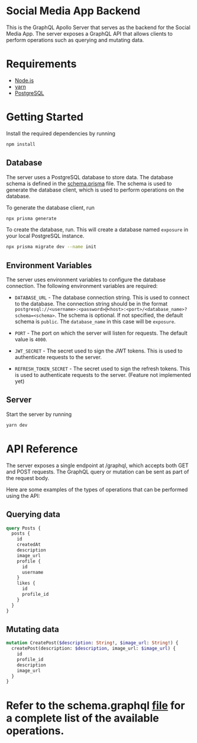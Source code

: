 # Social Media App Backend

This is the GraphQL Apollo Server that serves as the backend for the Social Media App. The server exposes a GraphQL API that allows clients to perform operations such as querying and mutating data.

# Requirements
- [Node.js](https://nodejs.org/en/)
- [yarn](https://yarnpkg.com/)
- [PostgreSQL](https://www.postgresql.org/)

# Getting Started

Install the required dependencies by running
```bash
npm install
```

## Database

The server uses a PostgreSQL database to store data. The database schema is defined in the [schema.prisma](./prisma/schema.prisma) file. The schema is used to generate the database client, which is used to perform operations on the database.

To generate the database client, run
```bash
npx prisma generate
```

To create the database, run. This will create a database named `exposure` in your local PostgreSQL instance.
```bash
npx prisma migrate dev --name init
```

## Environment Variables

The server uses environment variables to configure the database connection. The following environment variables are required:

- `DATABASE_URL` - The database connection string. This is used to connect to the database. The connection string should be in the format `postgresql://<username>:<password>@<host>:<port>/<database_name>?schema=<schema>`. The schema is optional. If not specified, the default schema is `public`. The `database_name` in this case will be `exposure`.

- `PORT` - The port on which the server will listen for requests. The default value is `4000`.

- `JWT_SECRET` - The secret used to sign the JWT tokens. This is used to authenticate requests to the server.

- `REFRESH_TOKEN_SECRET` - The secret used to sign the refresh tokens. This is used to authenticate requests to the server. (Feature not implemented yet)

## Server

Start the server by running 
```bash 
yarn dev
```

# API Reference

The server exposes a single endpoint at /graphql, which accepts both GET and POST requests. The GraphQL query or mutation can be sent as part of the request body.

Here are some examples of the types of operations that can be performed using the API:

## Querying data

```graphql
query Posts {
  posts {
    id
    createdAt
    description
    image_url
    profile {
      id
      username
    }
    likes {
      id
      profile_id
    }
  }
}
```

## Mutating data

```graphql
mutation CreatePost($description: String!, $image_url: String!) {
  createPost(description: $description, image_url: $image_url) {
    id
    profile_id
    description
    image_url
  }
}
```

# Refer to the schema.graphql [file](https://github.com/HelixHEX/exposure-app/blob/main/graphql/schema.gql) for a complete list of the available operations.